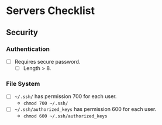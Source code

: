 # Servers Checklist


## Security

### Authentication

- [ ] Requires secure password.
	+ [ ] Length > 8.

### File System

- [ ] `~/.ssh/` has permission 700 for each user.
	+ `chmod 700 ~/.ssh/`
- [ ] `~/.ssh/authorized_keys` has permission 600 for each user.
	+ `chmod 600 ~/.ssh/authorized_keys`
